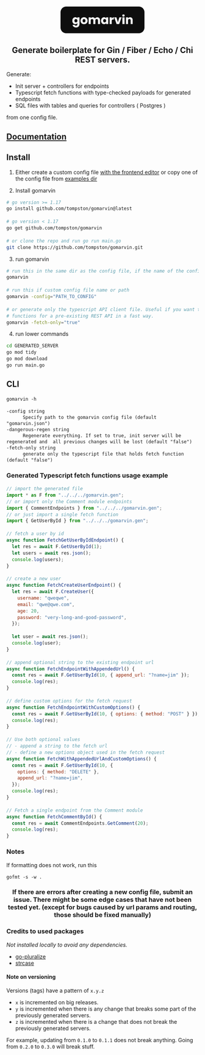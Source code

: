<h4 align="center">
<img src="./assets/gomarvin.svg" height="70">

<h2 align="center">Generate boilerplate for Gin / Fiber / Echo / Chi REST servers.</h2>

Generate:

- Init server + controllers for endpoints
- Typescript fetch functions with type-checked payloads for generated endpoints
- SQL files with tables and queries for controllers ( Postgres )

from one config file.

## [Documentation](https://gomarvin.pages.dev/docs)

## Install

1.  Either create a custom config file [with the frontend editor](https://gomarvin.pages.dev/) or copy one of the config file from [examples dir](https://github.com/tompston/gomarvin/tree/main/examples/v0.3.0)

2.  Install gomarvin

```bash
# go version >= 1.17
go install github.com/tompston/gomarvin@latest

# go version < 1.17
go get github.com/tompston/gomarvin

# or clone the repo and run go run main.go
git clone https://github.com/tompston/gomarvin.git
```

3. run gomarvin

```bash
# run this in the same dir as the config file, if the name of the config is "gomarvin.json"
gomarvin

# run this if custom config file name or path
gomarvin -config="PATH_TO_CONFIG"

# or generate only the typescript API client file. Useful if you want to generate fetch
# functions for a pre-existing REST API in a fast way.
gomarvin -fetch-only="true"
```

4. run lower commands

```bash
cd GENERATED_SERVER
go mod tidy
go mod download
go run main.go
```

## CLI

```
gomarvin -h

-config string
      Specify path to the gomarvin config file (default "gomarvin.json")
-dangerous-regen string
      Regenerate everything. If set to true, init server will be regenerated and  all previous changes will be lost (default "false")
-fetch-only string
      generate only the typescript file that holds fetch function (default "false")
```

### Generated Typescript fetch functions usage example

```js
// import the generated file
import * as F from "../../../gomarvin.gen";
// or import only the Comment module endpoints
import { CommentEndpoints } from "../../../gomarvin.gen";
// or just import a single fetch function
import { GetUserById } from "../../../gomarvin.gen";

// fetch a user by id
async function FetchGetUserByIdEndpoint() {
  let res = await F.GetUserById(1);
  let users = await res.json();
  console.log(users);
}

// create a new user
async function FetchCreateUserEndpoint() {
  let res = await F.CreateUser({
    username: "qweqwe",
    email: "qwe@qwe.com",
    age: 20,
    password: "very-long-and-good-password",
  });

  let user = await res.json();
  console.log(user);
}

// append optional string to the existing endpoint url
async function FetchEndpointWithAppendedUrl() {
  const res = await F.GetUserById(10, { append_url: "?name=jim" });
  console.log(res);
}

// define custom options for the fetch request
async function FetchEndpointWithCustomOptions() {
  const res = await F.GetUserById(10, { options: { method: "POST" } });
  console.log(res);
}

// Use both optional values
// - append a string to the fetch url
// - define a new options object used in the fetch request
async function FetchWithAppendedUrlAndCustomOptions() {
  const res = await F.GetUserById(10, {
    options: { method: "DELETE" },
    append_url: "?name=jim",
  });
  console.log(res);
}

// Fetch a single endpoint from the Comment module
async function FetchCommentById() {
  const res = await CommentEndpoints.GetComment(20);
  console.log(res);
}
```

### Notes

If formatting does not work, run this

```
gofmt -s -w .
```

<h3 align="center">If there are errors after creating a new config file, submit an issue. There might be some edge cases that have not been tested yet. (except for bugs caused by url params and routing, those should be fixed manually)</h3>

### Credits to used packages

_Not installed locally to avoid any dependencies._

- [go-pluralize](https://github.com/gertd/go-pluralize)
- [strcase](https://github.com/iancoleman/strcase)

#### Note on versioning

Versions (tags) have a pattern of `x.y.z`

- `x` is incremented on big releases.
- `y` is incremented when there is any change that breaks some part of the previously generated servers.
- `z` is incremented when there is a change that does not break the previously generated servers.

For example, updating from `0.1.0` to `0.1.1` does not break anything. Going from `0.2.0` to `0.3.0` will break stuff.

<!--

# run a local example
go run main.go -dangerous-regen="true" -config="./examples/v0.3.0/gomarvin-chi_with_modules.json"
cd chi_with_modules
go mod tidy
go mod download
code .
cd ..

# generate only the fetch client thing
go run main.go              \
    -dangerous-regen="true" \
    -config="./examples/v0.3.0/gomarvin-chi_with_modules.json" \
    -fetch-only="true"


// uncomment lower line to call generated sqlc functions with db connection
// var Queries = sqlc.New(database.DB)

git add .
git commit -m "next"
git push

GOOS=darwin GOARCH=arm64 go build -o gomarvin main.go

# release
git add .
git commit -m "gomarvin: release v0.3.1"
git tag v0.3.1
git push origin v0.3.1
GOPROXY=proxy.golang.org go list -m github.com/tompston/gomarvin@v0.3.1

-->
